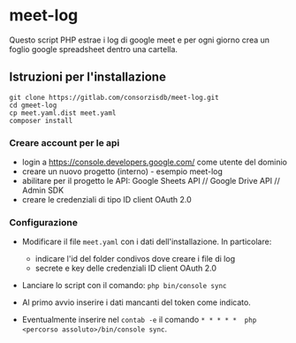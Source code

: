 # meet-log

Questo script PHP estrae i log di google meet e per ogni giorno crea un foglio google spreadsheet dentro una cartella.

## Istruzioni per l'installazione

```
git clone https://gitlab.com/consorzisdb/meet-log.git
cd gmeet-log
cp meet.yaml.dist meet.yaml
composer install
```

### Creare account per le api

- login a https://console.developers.google.com/ come utente del dominio
- creare un nuovo progetto (interno) - esempio meet-log
- abilitare per il progetto le API: Google Sheets API // Google Drive API // Admin SDK
- creare le credenziali di tipo ID client OAuth 2.0


### Configurazione

- Modificare il file ```meet.yaml``` con i dati dell'installazione. In particolare:
  - indicare l'id del folder condivos dove creare i file di log
  - secrete e key delle credenziali ID client OAuth 2.0


- Lanciare lo script con il comando:
```php bin/console sync```
- Al primo avvio inserire i dati mancanti del token come indicato.


- Eventualmente inserire nel ```contab -e``` il comando ```* * * * *  php <percorso assoluto>/bin/console sync```.

